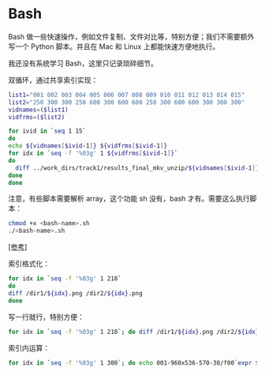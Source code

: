 # Bash

Bash 做一些快速操作，例如文件复制、文件对比等，特别方便；我们不需要额外写一个 Python 脚本。并且在 Mac 和 Linux 上都能快速方便地执行。

我还没有系统学习 Bash，这里只记录琐碎细节。

双循环，通过共享索引实现：

```bash
list1="001 002 003 004 005 006 007 008 009 010 011 012 013 014 015"
list2="250 300 300 250 600 300 600 600 250 300 600 600 300 300 300"
vidnames=($list1)
vidfrms=($list2)

for ivid in `seq 1 15`
do
echo ${vidnames[$ivid-1]} ${vidfrms[$ivid-1]}
for idx in `seq -f '%03g' 1 ${vidfrms[$ivid-1]}`
do
  diff ../work_dirs/track1/results_final_mkv_unzip/${vidnames[$ivid-1]}/f$idx.png ../work_dirs/track1/results_final/${vidnames[$ivid-1]}/f$idx.png
done
done
```

注意，有些脚本需要解析 array，这个功能 sh 没有，bash 才有。需要这么执行脚本：

```bash
chmod +x <bash-name>.sh
./<bash-name>.sh
```

[[参考]](https://unix.stackexchange.com/a/253900)

索引格式化：

```bash
for idx in `seq -f '%03g' 1 218`
do
diff /dir1/${idx}.png /dir2/${idx}.png
done
```

写一行就行，特别方便：

```bash
for idx in `seq -f '%03g' 1 218`; do diff /dir1/${idx}.png /dir2/${idx}.png; done
```

索引内运算：

```bash
for idx in `seq -f '%03g' 1 300`; do echo 001-960x536-570-30/f00`expr $idx + 11`.png ; done
```
